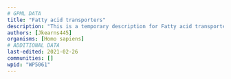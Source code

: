 ```yaml
---
# GPML DATA
title: "Fatty acid transporters"
description: "This is a temporary description for Fatty acid transporters"
authors: [Jkearns445]
organisms: [Homo sapiens]
# ADDITIONAL DATA
last-edited: 2021-02-26
communities: []
wpid: "WP5061"
---
```


